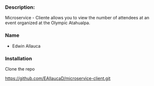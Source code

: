 ### Description:

Microservice - Cliente allows you to view the number of attendees at an event organized at the Olympic Atahualpa.

### Name
- Edwin Allauca

### Installation
Clone the repo

https://github.com/EAllaucaD/microservice-client.git

